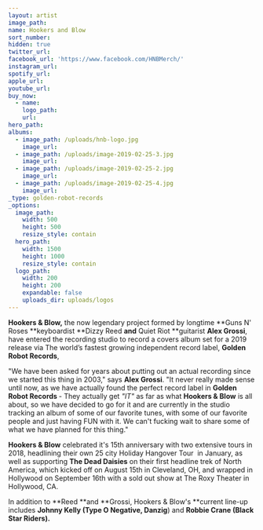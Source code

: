```yaml
---
layout: artist
image_path:
name: Hookers and Blow
sort_number:
hidden: true
twitter_url:
facebook_url: 'https://www.facebook.com/HNBMerch/'
instagram_url:
spotify_url:
apple_url:
youtube_url:
buy_now:
  - name:
    logo_path:
    url:
hero_path:
albums:
  - image_path: /uploads/hnb-logo.jpg
    image_url:
  - image_path: /uploads/image-2019-02-25-3.jpg
    image_url:
  - image_path: /uploads/image-2019-02-25-2.jpg
    image_url:
  - image_path: /uploads/image-2019-02-25-4.jpg
    image_url:
_type: golden-robot-records
_options:
  image_path:
    width: 500
    height: 500
    resize_style: contain
  hero_path:
    width: 1500
    height: 1000
    resize_style: contain
  logo_path:
    width: 200
    height: 200
    expandable: false
    uploads_dir: uploads/logos
---
```


**Hookers & Blow,**&nbsp;the now legendary project formed by longtime&nbsp;**Guns N' Roses&nbsp;**keyboardist&nbsp;**Dizzy Reed&nbsp;**and**&nbsp;Quiet Riot&nbsp;**guitarist&nbsp;**Alex Grossi**, have entered the recording studio to record a covers album set for a 2019 release via The world’s fastest growing independent record label,&nbsp;**Golden Robot Records**,&nbsp;

"We have been asked for years about putting out an actual recording since we started this thing in 2003," says&nbsp;**Alex Grossi**. "It never really made sense until now, as we have actually found the perfect record label in&nbsp;**Golden Robot Records&nbsp;**- They actually get&nbsp;*"IT"*&nbsp;as far as what&nbsp;**Hookers & Blow**&nbsp;is all about, so we have decided to go for it and are currently in the studio tracking an album of some of our favorite tunes, with some of our favorite people and just having FUN with it. We can't fucking wait to share some of what we have planned for this thing."

**Hookers & Blow**&nbsp;celebrated it's 15th anniversary with two extensive tours in 2018, headlining their own 25 city Holiday Hangover Tour&nbsp; in January, as well as supporting&nbsp;**The Dead Daisies**&nbsp;on their first headline trek of North America, which kicked off on August 15th in Cleveland, OH, and wrapped in Hollywood on September 16th with a sold out show at The Roxy Theater in Hollywood, CA.

In addition to&nbsp;**Reed&nbsp;**and&nbsp;**Grossi, Hookers & Blow's&nbsp;**current line-up includes&nbsp;**Johnny Kelly (Type O Negative, Danzig**) and&nbsp;**Robbie Crane (Black Star Riders).&nbsp;**